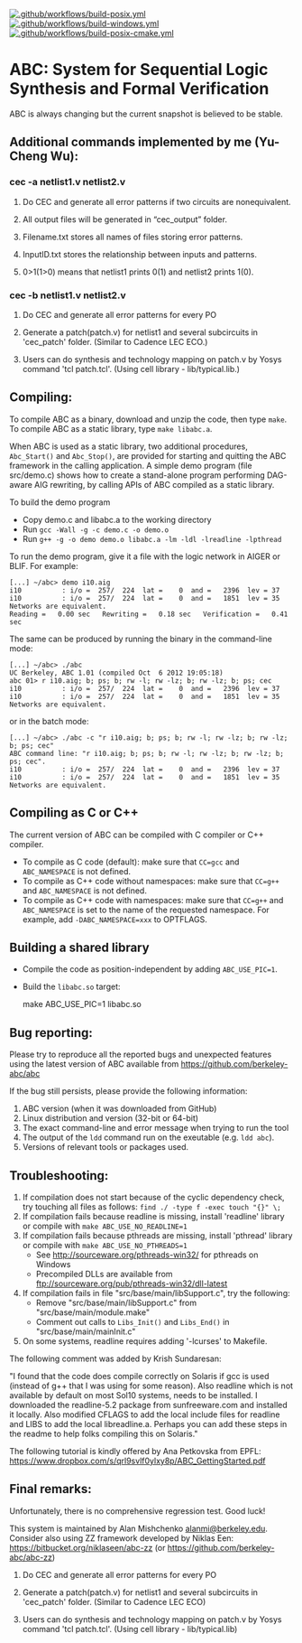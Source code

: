 [![.github/workflows/build-posix.yml](https://github.com/berkeley-abc/abc/actions/workflows/build-posix.yml/badge.svg)](https://github.com/berkeley-abc/abc/actions/workflows/build-posix.yml)
[![.github/workflows/build-windows.yml](https://github.com/berkeley-abc/abc/actions/workflows/build-windows.yml/badge.svg)](https://github.com/berkeley-abc/abc/actions/workflows/build-windows.yml)
[![.github/workflows/build-posix-cmake.yml](https://github.com/berkeley-abc/abc/actions/workflows/build-posix-cmake.yml/badge.svg)](https://github.com/berkeley-abc/abc/actions/workflows/build-posix-cmake.yml)

# ABC: System for Sequential Logic Synthesis and Formal Verification

ABC is always changing but the current snapshot is believed to be stable.

## Additional commands implemented by me (Yu-Cheng Wu):

### cec -a netlist1.v netlist2.v 

1. Do CEC and generate all error patterns if two circuits are nonequivalent.

2. All output files will be generated in “cec_output” folder. 

3. Filename.txt stores all names of files storing error patterns. 

4. InputID.txt stores the relationship between inputs and patterns. 

5. 0>1(1>0) means that netlist1 prints 0(1) and netlist2 prints 1(0).

### cec -b netlist1.v netlist2.v

1. Do CEC and generate all error patterns for every PO

2. Generate a patch(patch.v) for netlist1 and several subcircuits in 'cec_patch' folder.
   (Similar to Cadence LEC ECO.)

4. Users can do synthesis and technology mapping on patch.v by Yosys command 'tcl patch.tcl'.
   (Using cell library - lib/typical.lib.)


## Compiling:

To compile ABC as a binary, download and unzip the code, then type `make`.
To compile ABC as a static library, type `make libabc.a`.

When ABC is used as a static library, two additional procedures, `Abc_Start()` 
and `Abc_Stop()`, are provided for starting and quitting the ABC framework in 
the calling application. A simple demo program (file src/demo.c) shows how to 
create a stand-alone program performing DAG-aware AIG rewriting, by calling 
APIs of ABC compiled as a static library.

To build the demo program

 * Copy demo.c and libabc.a to the working directory
 * Run `gcc -Wall -g -c demo.c -o demo.o`
 * Run `g++ -g -o demo demo.o libabc.a -lm -ldl -lreadline -lpthread`

To run the demo program, give it a file with the logic network in AIGER or BLIF. For example:

    [...] ~/abc> demo i10.aig
    i10          : i/o =  257/  224  lat =    0  and =   2396  lev = 37
    i10          : i/o =  257/  224  lat =    0  and =   1851  lev = 35
    Networks are equivalent.
    Reading =   0.00 sec   Rewriting =   0.18 sec   Verification =   0.41 sec

The same can be produced by running the binary in the command-line mode:

    [...] ~/abc> ./abc
    UC Berkeley, ABC 1.01 (compiled Oct  6 2012 19:05:18)
    abc 01> r i10.aig; b; ps; b; rw -l; rw -lz; b; rw -lz; b; ps; cec
    i10          : i/o =  257/  224  lat =    0  and =   2396  lev = 37
    i10          : i/o =  257/  224  lat =    0  and =   1851  lev = 35
    Networks are equivalent.

or in the batch mode:

    [...] ~/abc> ./abc -c "r i10.aig; b; ps; b; rw -l; rw -lz; b; rw -lz; b; ps; cec"
    ABC command line: "r i10.aig; b; ps; b; rw -l; rw -lz; b; rw -lz; b; ps; cec".
    i10          : i/o =  257/  224  lat =    0  and =   2396  lev = 37
    i10          : i/o =  257/  224  lat =    0  and =   1851  lev = 35
    Networks are equivalent.

## Compiling as C or C++

The current version of ABC can be compiled with C compiler or C++ compiler.

 * To compile as C code (default): make sure that `CC=gcc` and `ABC_NAMESPACE` is not defined.
 * To compile as C++ code without namespaces: make sure that `CC=g++` and `ABC_NAMESPACE` is not defined.
 * To compile as C++ code with namespaces: make sure that `CC=g++` and `ABC_NAMESPACE` is set to
   the name of the requested namespace. For example, add `-DABC_NAMESPACE=xxx` to OPTFLAGS.

## Building a shared library

 * Compile the code as position-independent by adding `ABC_USE_PIC=1`.
 * Build the `libabc.so` target: 
 
     make ABC_USE_PIC=1 libabc.so

## Bug reporting:

Please try to reproduce all the reported bugs and unexpected features using the latest 
version of ABC available from https://github.com/berkeley-abc/abc

If the bug still persists, please provide the following information:    

 1. ABC version (when it was downloaded from GitHub)
 1. Linux distribution and version (32-bit or 64-bit)
 1. The exact command-line and error message when trying to run the tool
 1. The output of the `ldd` command run on the exeutable (e.g. `ldd abc`).
 1. Versions of relevant tools or packages used.

## Troubleshooting:

 1. If compilation does not start because of the cyclic dependency check, 
try touching all files as follows: `find ./ -type f -exec touch "{}" \;`
 1. If compilation fails because readline is missing, install 'readline' library or
compile with `make ABC_USE_NO_READLINE=1`
 1. If compilation fails because pthreads are missing, install 'pthread' library or
compile with `make ABC_USE_NO_PTHREADS=1`
    * See http://sourceware.org/pthreads-win32/ for pthreads on Windows
    * Precompiled DLLs are available from ftp://sourceware.org/pub/pthreads-win32/dll-latest
 1. If compilation fails in file "src/base/main/libSupport.c", try the following:
    * Remove "src/base/main/libSupport.c" from "src/base/main/module.make"
    * Comment out calls to `Libs_Init()` and `Libs_End()` in "src/base/main/mainInit.c"
 1. On some systems, readline requires adding '-lcurses' to Makefile.

The following comment was added by Krish Sundaresan:

"I found that the code does compile correctly on Solaris if gcc is used (instead of 
g++ that I was using for some reason). Also readline which is not available by default 
on most Sol10 systems, needs to be installed. I downloaded the readline-5.2 package 
from sunfreeware.com and installed it locally. Also modified CFLAGS to add the local 
include files for readline and LIBS to add the local libreadline.a. Perhaps you can 
add these steps in the readme to help folks compiling this on Solaris."

The following tutorial is kindly offered by Ana Petkovska from EPFL:
https://www.dropbox.com/s/qrl9svlf0ylxy8p/ABC_GettingStarted.pdf

## Final remarks:

Unfortunately, there is no comprehensive regression test. Good luck!                                

This system is maintained by Alan Mishchenko <alanmi@berkeley.edu>. Consider also 
using ZZ framework developed by Niklas Een: https://bitbucket.org/niklaseen/abc-zz (or https://github.com/berkeley-abc/abc-zz)
1. Do CEC and generate all error patterns for every PO

2. Generate a patch(patch.v) for netlist1 and several subcircuits in 'cec_patch' folder. (Similar to Cadence LEC ECO)

3. Users can do synthesis and technology mapping on patch.v by Yosys command 'tcl patch.tcl'. (Using cell library - lib/typical.lib)
